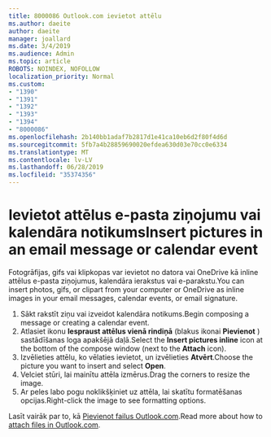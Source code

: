 ```yaml
---
title: 8000086 Outlook.com ievietot attēlu
ms.author: daeite
author: daeite
manager: joallard
ms.date: 3/4/2019
ms.audience: Admin
ms.topic: article
ROBOTS: NOINDEX, NOFOLLOW
localization_priority: Normal
ms.custom:
- "1390"
- "1391"
- "1392"
- "1393"
- "1394"
- "8000086"
ms.openlocfilehash: 2b140bb1adaf7b2817d1e41ca10eb6d2f80f4d6d
ms.sourcegitcommit: 5fb7a4b28859690020efdea630d03e70cc0e6334
ms.translationtype: MT
ms.contentlocale: lv-LV
ms.lasthandoff: 06/28/2019
ms.locfileid: "35374356"
---
```

# <a name="insert-pictures-in-an-email-message-or-calendar-event"></a><span data-ttu-id="c9aa2-102">Ievietot attēlus e-pasta ziņojumu vai kalendāra notikums</span><span class="sxs-lookup"><span data-stu-id="c9aa2-102">Insert pictures in an email message or calendar event</span></span>

<span data-ttu-id="c9aa2-103">Fotogrāfijas, gifs vai klipkopas var ievietot no datora vai OneDrive kā inline attēlus e-pasta ziņojumus, kalendāra ierakstus vai e-parakstu.</span><span class="sxs-lookup"><span data-stu-id="c9aa2-103">You can insert photos, gifs, or clipart from your computer or OneDrive as inline images in your email messages, calendar events, or email signature.</span></span>

1. <span data-ttu-id="c9aa2-104">Sākt rakstīt ziņu vai izveidot kalendāra notikums.</span><span class="sxs-lookup"><span data-stu-id="c9aa2-104">Begin composing a message or creating a calendar event.</span></span>
2. <span data-ttu-id="c9aa2-105">Atlasiet ikonu **Iespraust attēlus vienā rindiņā** (blakus ikonai **Pievienot** ) sastādīšanas loga apakšējā daļā.</span><span class="sxs-lookup"><span data-stu-id="c9aa2-105">Select the **Insert pictures inline** icon at the bottom of the compose window (next to the **Attach** icon).</span></span>
3. <span data-ttu-id="c9aa2-106">Izvēlieties attēlu, ko vēlaties ievietot, un izvēlieties **Atvērt**.</span><span class="sxs-lookup"><span data-stu-id="c9aa2-106">Choose the picture you want to insert and select **Open**.</span></span>
4. <span data-ttu-id="c9aa2-107">Velciet stūri, lai mainītu attēla izmērus.</span><span class="sxs-lookup"><span data-stu-id="c9aa2-107">Drag the corners to resize the image.</span></span>
5. <span data-ttu-id="c9aa2-108">Ar peles labo pogu noklikšķiniet uz attēla, lai skatītu formatēšanas opcijas.</span><span class="sxs-lookup"><span data-stu-id="c9aa2-108">Right-click the image to see formatting options.</span></span>

<span data-ttu-id="c9aa2-109">Lasīt vairāk par to, kā [Pievienot failus Outlook.com](https://support.office.com/article/8d7c1ea7-4e5f-44ce-bb6e-c5fcc92ba9ab).</span><span class="sxs-lookup"><span data-stu-id="c9aa2-109">Read more about how to [attach files in Outlook.com](https://support.office.com/article/8d7c1ea7-4e5f-44ce-bb6e-c5fcc92ba9ab).</span></span>